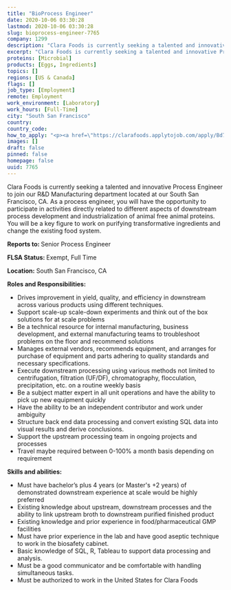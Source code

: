 ```yaml
---
title: "BioProcess Engineer"
date: 2020-10-06 03:30:28
lastmod: 2020-10-06 03:30:28
slug: bioprocess-engineer-7765
company: 1299
description: "Clara Foods is currently seeking a talented and innovative Process Engineer to join our R&D Manufacturing department located at our South San Francisco, CA. As a process engineer, you will have the opportunity to participate in activities directly related to different aspects of downstream process development and industrialization of animal free animal proteins. You will be a key figure to work on purifying transformative ingredients and change the existing food system.Reports to: Senior Process EngineerFLSA Status: Exempt, Full Time"
excerpt: "Clara Foods is currently seeking a talented and innovative Process Engineer to join our R&D Manufacturing department located at our South San Francisco, CA. As a process engineer, you will have the opportunity to participate in activities directly related to different aspects of downstream process development and industrialization of animal free animal proteins. You will be a key figure to work on purifying transformative ingredients and change the existing food system.Reports to: Senior Process EngineerFLSA Status: Exempt, Full Time"
proteins: [Microbial]
products: [Eggs, Ingredients]
topics: []
regions: [US & Canada]
flags: []
job_type: [Employment]
remote: Employment
work_environment: [Laboratory]
work_hours: [Full-Time]
city: "South San Francisco"
country: 
country_code: 
how_to_apply: "<p><a href=\"https://clarafoods.applytojob.com/apply/Bd7G9eOUYn/BioProcess-Engineer?source=proteinreport\">https://clarafoods.applytojob.com/apply/Bd7G9eOUYn/BioProcess-Engineer?…</a></p>"
images: []
draft: false
pinned: false
homepage: false
uuid: 7765
---
```

<p>Clara Foods is currently seeking a talented and innovative Process Engineer to join our R&D Manufacturing department located at our South San Francisco, CA. As a process engineer, you will have the opportunity to participate in activities directly related to different aspects of downstream process development and industrialization of animal free animal proteins. You will be a key figure to work on purifying transformative ingredients and change the existing food system.</p>
<p><strong>Reports to: </strong>Senior Process Engineer</p>
<p><strong>FLSA Status: </strong>Exempt, Full Time</p>
<p><strong>Location:</strong> South San Francisco, CA </p>
<p><strong>Roles and Responsibilities:</strong></p>
<ul>
<li>Drives improvement in yield, quality, and efficiency in downstream across various products using different techniques.</li>
<li>Support scale-up scale-down experiments and think out of the box solutions for at scale problems</li>
<li>Be a technical resource for internal manufacturing, business development, and external manufacturing teams to troubleshoot problems on the floor and recommend solutions</li>
<li>Manages external vendors, recommends equipment, and arranges for purchase of equipment and parts adhering to quality standards and necessary specifications.</li>
<li>Execute downstream processing using various methods not limited to centrifugation, filtration (UF/DF), chromatography, flocculation, precipitation, etc. on a routine weekly basis</li>
<li>Be a subject matter expert in all unit operations and have the ability to pick up new equipment quickly</li>
<li>Have the ability to be an independent contributor and work under ambiguity </li>
<li>Structure back end data processing and convert existing SQL data into visual results and derive conclusions.</li>
<li>Support the upstream processing team in ongoing projects and processes</li>
<li>Travel maybe required between 0-100% a month basis depending on requirement</li>
</ul>
<p><strong>Skills and abilities:</strong></p>
<ul>
<li>Must have bachelor’s plus 4 years (or Master's +2 years) of demonstrated downstream experience at scale would be highly preferred</li>
<li>Existing knowledge about upstream, downstream processes and the ability to link upstream broth to downstream purified finished product</li>
<li>Existing knowledge and prior experience in food/pharmaceutical GMP facilities</li>
<li>Must have prior experience in the lab and have good aseptic technique to work in the biosafety cabinet.</li>
<li>Basic knowledge of SQL, R, Tableau to support data processing and analysis.</li>
<li>Must be a good communicator and be comfortable with handling simultaneous tasks.</li>
<li>Must be authorized to work in the United States for Clara Foods</li>
</ul>
